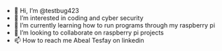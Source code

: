 - 👋 Hi, I’m @testbug423
- 👀 I’m interested in coding and cyber security 
- 🌱 I’m currently learning how to run programs through my raspberry pi
- 💞️ I’m looking to collaborate on raspberry pi projects
- 📫 How to reach me Abeal Tesfay on linkedin

<!---
testbug423/testbug423 is a ✨ special ✨ repository because its `README.md` (this file) appears on your GitHub profile.
You can click the Preview link to take a look at your changes.
--->
